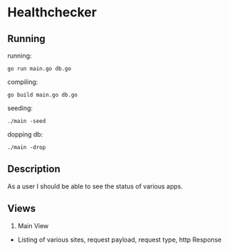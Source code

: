 # Healthchecker

## Running

running:

`go run main.go db.go`

compiling:

`go build main.go db.go`

seeding:

`./main -seed`

dopping db:

`./main -drop`

## Description

As a user I should be able to see the status of various apps.

## Views

1. Main View

* Listing of various sites, request payload, request type, http Response
